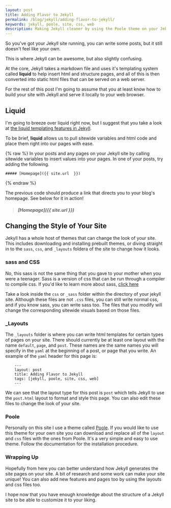 ```yaml
---
layout: post
title: Adding Flavor to Jekyll
permalink: /blog/jekyll/adding-flavor-to-jekyll/
keywords: jekyll, poole, site, css, web
description: Making Jekyll cleaner by using the Poole theme on your Jekyll GitHub Pages site.
---
```


So you've got your Jekyll site running, you can write some posts, but it still doesn't feel like your own. 

This is where Jekyll can be awesome, but also slightly confusing.

At the core, Jekyll takes a markdown file and uses it's templating system called **liquid** to help insert html and structure pages, and all of this is then converted into static html files that can be served on a web server.

For the rest of this post I'm going to assume that you at least know how to build your site with Jekyll and serve it locally to your web browser.

## Liquid 

I'm going to breeze over liquid right now, but I suggest that you take a look at [the liquid templating features in Jekyll](http://jekyllrb.com/docs/templates/).

To be brief, **liquid** allows us to pull sitewide variables and html code and place them right into our pages with ease.

{% raw %}
In your posts and any pages on  your Jekyll site by calling sitewide variables to insert values into your pages. In one of your posts, try adding the following.

    ##### [Homepage]({{ site.url  }})

{% endraw %}

The previous code should produce a link that directs you to your blog's homepage. See below for it in action! 

> ##### [Homepage]({{ site.url }})

## Changing the Style of Your Site

Jekyll has a whole host of themes that can change the look of your site. This includes downloading and installing prebuilt themes, or diving straight in to the `sass`, `css`, and `_layouts` foldera of the site to change how it looks.



### sass and CSS

No, this sass is not the same thing that you gave to your mother when you were a teenager. Sass is a version of css that can be run through a compiler  to compile css. If you'd like to learn more about sass, [click here](http://sass-lang.com/) 

Take a look inside the `css` or `_sass` folder within the directory of your jekyll site. Although these files are not `.css` files, you can still write normal css, and if you know sass, you can write sass too. The files that you modify will change the corresponding sitewide visuals based on those files.

### _Layouts

The `_layouts` folder is where you can write html templates for certain types of pages on your site. There should currently be at least one layout with the name `default`, `page`, and `post`. These names are the same names you will specify in the `yaml` at the beginning of a post, or page that you write. An example of the `yaml` header for this page is:

        ---
        layout: post
        title: Adding Flavor to Jekyll
        tags: [jekyll, poole, site, css, web]
        ---
        
We can see that the layout type for this post is `post` which tells Jekyll to use the `post.html` layout to format and style this page. You can also edit these files to change the look of your site.

### Poole

Personally on this site I use a theme called [Poole](http://getpoole.com/). If you would like to use this theme for your own site you can download and replace all of the `layout` and `css` files with the ones from Poole. It's a very simple and easy to use theme. Follow the documentation for the installation procedure.


### Wrapping Up

Hopefully from here you can better understand how Jekyll generates the site pages on your site. A bit of research and some work can make your site unique! You can also add new features and pages too by using the layouts and css files too. 

I hope now that you have enough knowledge about the structure of a Jekyll site to be able to customize it to your liking.



